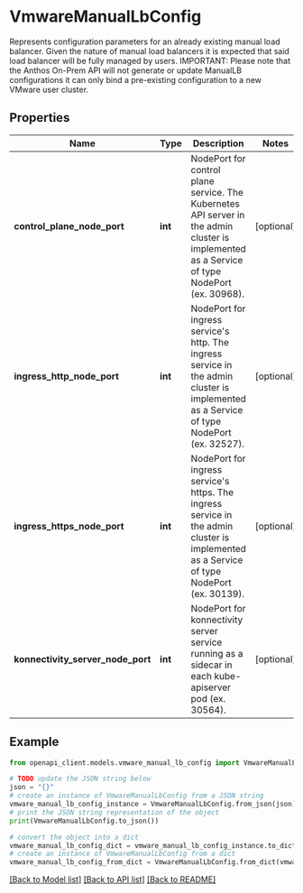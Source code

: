 # VmwareManualLbConfig

Represents configuration parameters for an already existing manual load balancer. Given the nature of manual load balancers it is expected that said load balancer will be fully managed by users. IMPORTANT: Please note that the Anthos On-Prem API will not generate or update ManualLB configurations it can only bind a pre-existing configuration to a new VMware user cluster.

## Properties

Name | Type | Description | Notes
------------ | ------------- | ------------- | -------------
**control_plane_node_port** | **int** | NodePort for control plane service. The Kubernetes API server in the admin cluster is implemented as a Service of type NodePort (ex. 30968). | [optional] 
**ingress_http_node_port** | **int** | NodePort for ingress service&#39;s http. The ingress service in the admin cluster is implemented as a Service of type NodePort (ex. 32527). | [optional] 
**ingress_https_node_port** | **int** | NodePort for ingress service&#39;s https. The ingress service in the admin cluster is implemented as a Service of type NodePort (ex. 30139). | [optional] 
**konnectivity_server_node_port** | **int** | NodePort for konnectivity server service running as a sidecar in each kube-apiserver pod (ex. 30564). | [optional] 

## Example

```python
from openapi_client.models.vmware_manual_lb_config import VmwareManualLbConfig

# TODO update the JSON string below
json = "{}"
# create an instance of VmwareManualLbConfig from a JSON string
vmware_manual_lb_config_instance = VmwareManualLbConfig.from_json(json)
# print the JSON string representation of the object
print(VmwareManualLbConfig.to_json())

# convert the object into a dict
vmware_manual_lb_config_dict = vmware_manual_lb_config_instance.to_dict()
# create an instance of VmwareManualLbConfig from a dict
vmware_manual_lb_config_from_dict = VmwareManualLbConfig.from_dict(vmware_manual_lb_config_dict)
```
[[Back to Model list]](../README.md#documentation-for-models) [[Back to API list]](../README.md#documentation-for-api-endpoints) [[Back to README]](../README.md)


